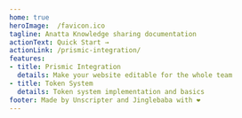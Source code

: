 ```yaml
---
home: true
heroImage: 	/favicon.ico
tagline: Anatta Knowledge sharing documentation
actionText: Quick Start →
actionLink: /prismic-integration/
features:
- title: Prismic Integration
  details: Make your website editable for the whole team
- title: Token System
  details: Token system implementation and basics
footer: Made by Unscripter and Jinglebaba with ❤️
---
```

